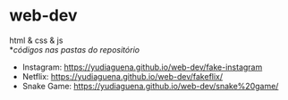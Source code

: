 # web-dev
 html & css & js <br>
      **códigos nas pastas do repositório*
 
  - Instagram: https://yudiaguena.github.io/web-dev/fake-instagram
  - Netflix: https://yudiaguena.github.io/web-dev/fakeflix/
  - Snake Game: https://yudiaguena.github.io/web-dev/snake%20game/
